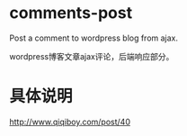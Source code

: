 # comments-post
Post a comment to wordpress blog from ajax.

wordpress博客文章ajax评论，后端响应部分。

# 具体说明
http://www.qiqiboy.com/post/40

